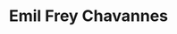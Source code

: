 ---
title: "Emil Frey Chavannes"
url: /chavannes-pres-renens/emil-frey-chavannes/
shop: Autohaus
---